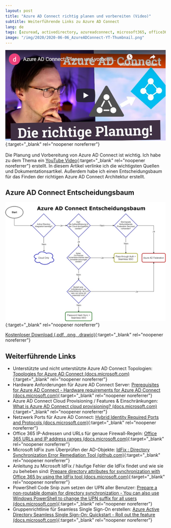 ```yaml
---
layout: post
title: "Azure AD Connect richtig planen und vorbereiten (Video)"
subtitle: Weiterführende Links zu Azure AD Connect
lang: de
tags: [azuread, activedirectory, azureadconnect, microsoft365, office365, hybrid, hybrididentity]
image: "/img/2020/2020-06-06_AzureADConnect-YT-Thumbnail.png"
---
```

[![Azure AD Connect: Planen und vorbereiten (YouTube)](/img/2020/2020-06-06_AzureADConnect-YT-Thumbnail.png "Azure AD Connect: Planen und vorbereiten (YouTube")](https://www.youtube.com/watch?v=_feF0VPL2Ps){:target="_blank" rel="noopener noreferrer"} <br /><br />
Die Planung und Vorbereitung von Azure AD Connect ist wichtig. Ich habe zu dem Thema ein [YouTube Video](https://www.youtube.com/watch?v=_feF0VPL2Ps){:target="_blank" rel="noopener noreferrer"} erstellt. In diesem Artikel verlinke ich die wichtigsten Quellen und Dokumentationsartikel. Außerdem habe ich einen Entscheidungsbaum für das Finden der richtigen Azure AD Connect Architektur erstellt.

## Azure AD Connect Entscheidungsbaum

[![Azure AD Connect Entscheidungsbaum (kostenloser Download)](/img/2020/2020-06-05_Azure_AD_Connect_Entscheidungsbaum.jpg "Azure AD Connect Entscheidungsbaum (kostenloser Download)")](https://data.diecknet.de/dl/2020-06-05/Azure_AD_Connect_Entscheidungsbaum.zip){:target="_blank" rel="noopener noreferrer"}

[Kostenloser Download (.pdf, .png, .drawio)](https://data.diecknet.de/dl/2020-06-05/Azure_AD_Connect_Entscheidungsbaum.zip){:target="_blank" rel="noopener noreferrer"}

## Weiterführende Links

- Unterstützte und nicht unterstützte Azure AD Connect Topologien: [Topologies for Azure AD Connect (docs.microsoft.com)](https://docs.microsoft.com/en-us/azure/active-directory/hybrid/plan-connect-topologies){:target="_blank" rel="noopener noreferrer"}
- Hardware Anforderungen für Azure AD Connect Server: [Prerequisites for Azure AD Connect - Hardware requirements for Azure AD Connect (docs.microsoft.com)](https://docs.microsoft.com/en-us/azure/active-directory/hybrid/how-to-connect-install-prerequisites#hardware-requirements-for-azure-ad-connect){:target="_blank" rel="noopener noreferrer"}
- Azure AD Connect Cloud Provisioning / Features & Einschränkungen: [What is Azure AD Connect cloud provisioning? (docs.microsoft.com)](https://docs.microsoft.com/en-us/azure/active-directory/cloud-provisioning/what-is-cloud-provisioning){:target="_blank" rel="noopener noreferrer"}
- Netzwerk Ports für Azure AD Connect: [Hybrid Identity Required Ports and Protocols (docs.microsoft.com)](https://docs.microsoft.com/en-us/azure/active-directory/hybrid/reference-connect-ports){:target="_blank" rel="noopener noreferrer"}
- Office 365 IP-Adressen und URLs für genaue Firewall-Regeln: [Office 365 URLs and IP address ranges (docs.microsoft.com)](https://docs.microsoft.com/en-us/office365/enterprise/urls-and-ip-address-ranges){:target="_blank" rel="noopener noreferrer"}
- Microsoft IdFix zum Überprüfen der AD-Objekte: [IdFix : Directory Synchronization Error Remediation Tool (github.com)](https://github.com/microsoft/idfix){:target="_blank" rel="noopener noreferrer"}
- Anleitung zu Microsoft IdFix / häufige Fehler die IdFix findet und wie sie zu beheben sind: [Prepare directory attributes for synchronization with Office 365 by using the IdFix tool (docs.microsoft.com)](https://docs.microsoft.com/en-us/office365/enterprise/prepare-directory-attributes-for-synch-with-idfix){:target="_blank" rel="noopener noreferrer"}
- PowerShell Code Snip zum setzen der UPN aller Benutzer: [Prepare a non-routable domain for directory synchronization - You can also use Windows PowerShell to change the UPN suffix for all users (docs.microsoft.com)](https://docs.microsoft.com/en-us/office365/enterprise/prepare-a-non-routable-domain-for-directory-synchronization#you-can-also-use-windows-powershell-to-change-the-upn-suffix-for-all-users){:target="_blank" rel="noopener noreferrer"}
- Gruppenrichtlinie für Seamless Single Sign-On erstellen: [Azure Active Directory Seamless Single Sign-On: Quickstart -  Roll out the feature (docs.microsoft.com)](https://docs.microsoft.com/en-us/azure/active-directory/hybrid/how-to-connect-sso-quick-start#step-3-roll-out-the-feature){:target="_blank" rel="noopener noreferrer"}